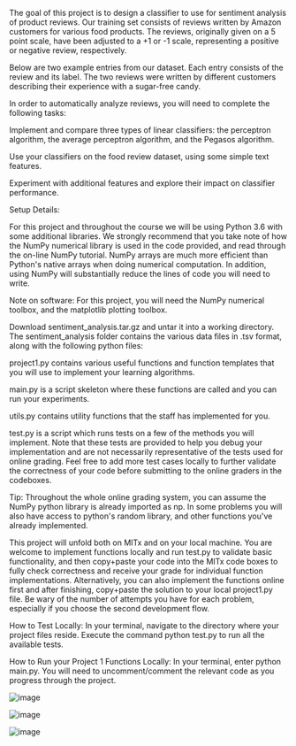 The goal of this project is to design a classifier to use for sentiment analysis of product reviews. Our training set consists of reviews written by Amazon customers for various food products. The reviews, originally given on a 5 point scale, have been adjusted to a +1 or -1 scale, representing a positive or negative review, respectively.

Below are two example entries from our dataset. Each entry consists of the review and its label. The two reviews were written by different customers describing their experience with a sugar-free candy.

In order to automatically analyze reviews, you will need to complete the following tasks:

Implement and compare three types of linear classifiers: the perceptron algorithm, the average perceptron algorithm, and the Pegasos algorithm.

Use your classifiers on the food review dataset, using some simple text features.

Experiment with additional features and explore their impact on classifier performance.

Setup Details:

For this project and throughout the course we will be using Python 3.6 with some additional libraries. We strongly recommend that you take note of how the NumPy numerical library is used in the code provided, and read through the on-line NumPy tutorial. NumPy arrays are much more efficient than Python's native arrays when doing numerical computation. In addition, using NumPy will substantially reduce the lines of code you will need to write.

Note on software: For this project, you will need the NumPy numerical toolbox, and the matplotlib plotting toolbox.

Download sentiment_analysis.tar.gz and untar it into a working directory. The sentiment_analysis folder contains the various data files in .tsv format, along with the following python files:

project1.py contains various useful functions and function templates that you will use to implement your learning algorithms.

main.py is a script skeleton where these functions are called and you can run your experiments.

utils.py contains utility functions that the staff has implemented for you.

test.py is a script which runs tests on a few of the methods you will implement. Note that these tests are provided to help you debug your implementation and are not necessarily representative of the tests used for online grading. Feel free to add more test cases locally to further validate the correctness of your code before submitting to the online graders in the codeboxes.

Tip: Throughout the whole online grading system, you can assume the NumPy python library is already imported as np. In some problems you will also have access to python's random library, and other functions you've already implemented.

This project will unfold both on MITx and on your local machine. You are welcome to implement functions locally and run test.py to validate basic functionality, and then copy+paste your code into the MITx code boxes to fully check correctness and receive your grade for individual function implementations. Alternatively, you can also implement the functions online first and after finishing, copy+paste the solution to your local project1.py file. Be wary of the number of attempts you have for each problem, especially if you choose the second development flow.

How to Test Locally: In your terminal, navigate to the directory where your project files reside. Execute the command python test.py to run all the available tests.

How to Run your Project 1 Functions Locally: In your terminal, enter python main.py. You will need to uncomment/comment the relevant code as you progress through the project.


![image](https://user-images.githubusercontent.com/53486980/112344351-6149a280-8c9a-11eb-921a-9f0ca514cc94.png)

![image](https://user-images.githubusercontent.com/53486980/112344628-a968c500-8c9a-11eb-8710-b5c625f92524.png)

![image](https://user-images.githubusercontent.com/53486980/112344674-b685b400-8c9a-11eb-82ea-d02a55e6c666.png)

